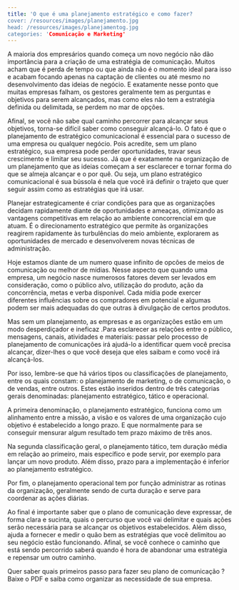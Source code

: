 ```yaml
---
title: 'O que é uma planejamento estratégico e como fazer?
cover: /resources/images/planejamento.jpg
head: /resources/images/planejamentog.jpg
categories: 'Comunicação e Marketing'
---
```

A maioria dos empresários quando começa um novo negócio não dão importância para a criação de uma estratégia de comunicação. Muitos acham que é perda de tempo ou que ainda não é o momento ideal para isso e acabam focando apenas na captação de clientes ou até mesmo no desenvolvimento das ideias de negócio. E exatamente nesse ponto que muitas empresas falham, os gestores geralmente  tem as perguntas e objetivos para serem alcançados, mas como eles não tem a estratégia definida ou delimitada, se perdem no mar de opções. 

Afinal, se você não sabe qual caminho percorrer para alcançar seus objetivos, torna-se difícil saber como conseguir alcançá-lo. O fato é que o planejamento de estratégico comunicacional é essencial para o sucesso de uma empresa ou qualquer negócio. Pois acredite, sem um plano estratégico, sua empresa pode perder oportunidades, travar seus crescimento e limitar seu sucesso. Já que é exatamente na organização de um planejamento que as ideias começam a ser  esclarecer e tornar forma do que se almeja alcançar e o por quê. Ou seja, um plano estratégico comunicacional é sua bússola é nela que você irá definir o trajeto que quer seguir assim como as estratégias que irá usar.

Planejar estrategicamente é criar condições para que as organizações decidam rapidamente diante de oportunidades e ameaças, otimizando as vantagens competitivas em relação ao ambiente concorrencial em que atuam. É o direcionamento estratégico que permite às organizações reagirem rapidamente às turbulências do meio ambiente, explorarem as oportunidades de mercado e desenvolverem novas técnicas de administração. 

Hoje estamos diante de um numero quase infinito de opcões de  meios de comunicação ou melhor de mídias. Nesse aspecto que quando uma empresa, um negócio nasce numerosos fatores devem ser levados em consideração, como o público alvo, utilização do produto, ação da concorrência, metas e verba disponível. Cada mídia pode exercer diferentes influências sobre os compradores em potencial e algumas podem ser mais adequadas do que outras à divulgação de certos produtos. 

Mas sem um planejamento, as empresas e as organizações estão em um modo desperdiçador e ineficaz .Para esclarecer as relações entre o público, mensagens, canais, atividades e materiais: passar pelo processo de planejamento de comunicações irá ajudá-lo a identificar quem você precisa alcançar, dizer-lhes o que você deseja que eles saibam e como você irá alcançá-los. 

Por isso, lembre-se que há vários tipos ou classificações de planejamento, entre os quais constam: o planejamento de marketing, o de comunicação, o de vendas, entre outros. Estes estão inseridos dentro de três categorias gerais denominadas: planejamento estratégico, tático e operacional.

A primeira denominação, o planejamento estratégico, funciona como um alinhamento entre a missão, a visão e os valores de uma organização cujo objetivo é estabelecido a longo prazo. E que normalmente para se conseguir mensurar algum resultado tem prazo máximo de três anos. 

Na segunda classificação geral, o planejamento tático, tem duração média em relação ao primeiro, mais específico e pode servir, por exemplo para lançar um novo produto. Além disso, prazo para a implementação é inferior ao planejamento estratégico. 

Por fim, o planejamento operacional tem por função administrar as rotinas da organização, geralmente sendo de curta duração e serve para coordenar as ações diárias. 


Ao final é importante saber que o plano de comunicação deve expressar, de forma clara e sucinta, quais o percurso que você vai delimitar e quais ações serão necessária para se alcançar os objetivos estabelecidos. Além disso, ajuda a fornecer e medir o quão bem as estratégias que você delimitou ao seu negócio estão funcionando. Afinal, se você conhece o caminho que está sendo percorrido saberá quando é hora de abandonar  uma estratégia e repensar um outro caminho. 

Quer saber quais primeiros passo para fazer seu plano de comunicação ? Baixe o PDF  e saiba como organizar as necessidade de sua empresa. 
